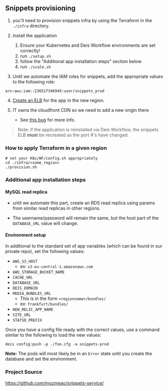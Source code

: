 ## Snippets provisioning

1. you'll need to provision snippets infra by using the Terraform in the
`./infra` directory.

2. Install the application 
    1. Ensure your Kubernetes and Deis Workflow environments are set correctly!
    2. run `./setup.sh`
    3. follow the "Additional app installation steps" section below 
    4. run `./scale.sh`

3. Until we automate the IAM roles for snippets, add the appropriate values to
the following role:

```
arn:aws:iam::236517346949:user/snippets_prod 
```

4. [Create an ELB](https://github.com/mozmeao/infra/tree/master/elbs) for the app in the new region.

5. IT owns the cloudfront CDN so we need to add a new origin there

    - See [this bug](https://bugzilla.mozilla.org/show_bug.cgi?id=1382211) for more info.

> Note: if the application is reinstalled via Deis Workflow, the snippets ELB **must** be recreated as the port #'s have changed.

### How to apply Terraform in a given region

```shell
# set your K8s/WF/config.sh appropriately
cd ./infra/<some_region>
./provision.sh
```

### Additional app installation steps


#### MySQL read replica

- until we automate this part, create an RDS read replica using params from similar read replicas in other regions.

- The username/password will remain the same, but the host part of the `DATABASE_URL` value will change.

#### Environment setup

In additional to the standard set of app variables (which can be found in our private
repo), set the following values:

- `AWS_S3_HOST`
    - ex: `s3-eu-central-1.amazonaws.com`
- `AWS_STORAGE_BUCKET_NAME`
- `CACHE_URL`
- `DATABASE_URL`
- `DEIS_DOMAIN`
- `MEDIA_BUNDLES_URL`
    - This is in the form `<regionname>/bundles/`
    - ex: `frankfurt/bundles/`
- `NEW_RELIC_APP_NAME`
- `SITE_URL`
- `STATSD_PREFIX`

Once you have a config file ready with the correct values, use a command similar to the following to load the new values:

```
deis config:push -p ./foo.cfg -a snippets-prod
```

**Note:** The pods will most likely be in an `Error` state until you create the database and set the environment.

### Project Source

https://github.com/mozmeao/snippets-service/

